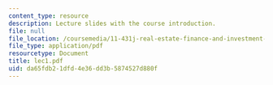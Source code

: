 ```yaml
---
content_type: resource
description: Lecture slides with the course introduction.
file: null
file_location: /coursemedia/11-431j-real-estate-finance-and-investment-fall-2006/da65fdb21dfd4e36dd3b5874527d880f_lec1.pdf
file_type: application/pdf
resourcetype: Document
title: lec1.pdf
uid: da65fdb2-1dfd-4e36-dd3b-5874527d880f
---
```

